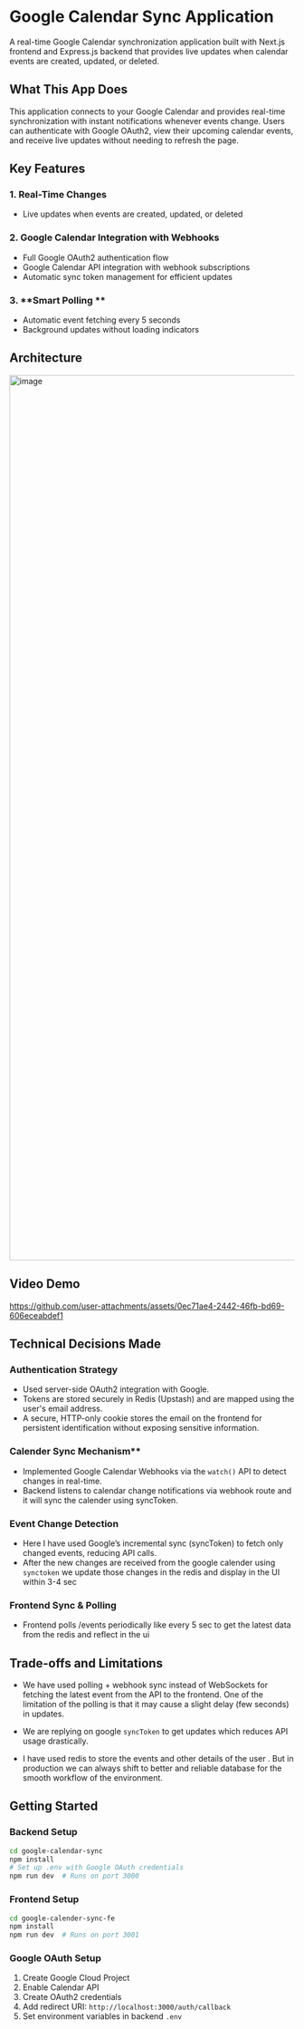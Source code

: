 # Google Calendar Sync Application

A real-time Google Calendar synchronization application built with Next.js frontend and Express.js backend that provides live updates when calendar events are created, updated, or deleted.

## What This App Does

This application connects to your Google Calendar and provides real-time synchronization with instant notifications whenever events change. Users can authenticate with Google OAuth2, view their upcoming calendar events, and receive live updates without needing to refresh the page.

## Key Features

### 1. **Real-Time  Changes**

- Live updates when events are created, updated, or deleted

### 2. **Google Calendar Integration with Webhooks**

- Full Google OAuth2 authentication flow
- Google Calendar API integration with webhook subscriptions
- Automatic sync token management for efficient  updates

### 3. **Smart Polling **

- Automatic event fetching every 5 seconds
- Background updates without loading indicators

## Architecture
<img width="4063" height="1563" alt="image" src="https://github.com/user-attachments/assets/0716613a-95a9-4087-b529-ece2e2a0e1d0" />

## Video Demo 

https://github.com/user-attachments/assets/0ec71ae4-2442-46fb-bd69-606eceabdef1

## Technical Decisions Made

### **Authentication Strategy**

- Used server-side OAuth2 integration with Google.
- Tokens are stored securely in Redis (Upstash) and are mapped using the user's email address.
- A secure, HTTP-only cookie stores the email on the frontend for persistent identification without exposing sensitive information.

### Calender Sync Mechanism**

- Implemented Google Calendar Webhooks via the `watch()` API to detect changes in real-time.
- Backend listens to calendar change notifications via webhook route and it will sync the calender using syncToken.

### **Event Change Detection**

- Here I have used Google’s incremental sync (syncToken) to fetch only changed events, reducing API calls.
- After the new changes are received from the google calender using `synctoken` we update those changes in the redis and display in the UI within 3-4 sec

### **Frontend Sync & Polling**
- Frontend polls /events periodically like every 5 sec to get the latest data from the redis and reflect in the ui



## Trade-offs and Limitations

- We have used polling + webhook sync instead of WebSockets for fetching the latest event from the API to the frontend. One of the limitation of the polling is that it may cause a slight delay (few seconds) in updates.

- We are replying on google `syncToken` to get updates which reduces API usage drastically. 

- I have used redis to store the events and other details of the user . But in production we can always shift to better and reliable database for the smooth workflow of the environment. 

## Getting Started

### Backend Setup

```bash
cd google-calendar-sync
npm install
# Set up .env with Google OAuth credentials
npm run dev  # Runs on port 3000
```

### Frontend Setup

```bash
cd google-calender-sync-fe
npm install
npm run dev  # Runs on port 3001
```

### Google OAuth Setup

1. Create Google Cloud Project
2. Enable Calendar API
3. Create OAuth2 credentials
4. Add redirect URI: `http://localhost:3000/auth/callback`
5. Set environment variables in backend `.env`


